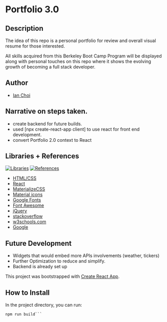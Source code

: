 # Portfolio 3.0

## Description

The idea of this repo is a personal portfolio for review and overall visual resume for those interested.

All skills acquired from this Berkeley Boot Camp Program will be displayed along with personal touches on this repo where it shows the evolving growth of becoming a full stack developer.

## Author

- [Ian Choi](https://github.com/ichoi21)

## Narrative on steps taken.

- create backend for future builds.
- used [npx create-react-app client] to use react for front end development.
- convert Portfolio 2.0 context to React

## Libraries + References

[![Libraries](https://img.shields.io/badge/Libraries-5-yellow)](#Libraries-)
[![References](https://img.shields.io/badge/References-9-green)](#References-)

- [HTML/CSS](https://w3schools.com)
- [React](https://reactjs.org)
- [MaterializeCSS](https://materializecss.com/)
- [Material icons](https://material.io/)
- [Google Fonts](https://fonts.google.com/)
- [Font Awesome](https://fontawesome.com/start)
- [jQuery](https://code.jquery.com/)
- [stackoverflow](https://stackoverflow.com/)
- [w3schools.com](https://www.w3schools.com/)
- [Google](www.google.com)

## Future Development

- Widgets that would embed more APIs involvements (weather, tickers)
- Further Optimization to reduce and simplify.
- Backend is already set up

This project was bootstrapped with [Create React App](https://github.com/facebook/create-react-app).

## How to Install

In the project directory, you can run:

````npm install
npm run build```
````
